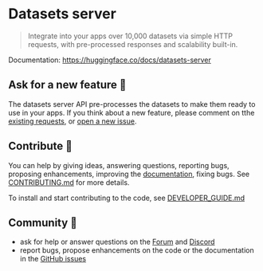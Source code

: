 # Datasets server

> Integrate into your apps over 10,000 datasets via simple HTTP requests, with pre-processed responses and scalability built-in.

Documentation: https://huggingface.co/docs/datasets-server

## Ask for a new feature 🎁

The datasets server API pre-processes the datasets to make them ready to use in your apps. If you think about a new feature, please comment on tthe [existing requests](https://github.com/huggingface/datasets-server/issues?q=is%3Aissue+is%3Aopen+label%3A%22feature+request%22), or [open a new issue](https://github.com/huggingface/datasets-server/issues/new).

## Contribute 🤝

You can help by giving ideas, answering questions, reporting bugs, proposing enhancements, improving the [documentation](https://huggingface.co/docs/datasets-server), fixing bugs. See [CONTRIBUTING.md](./CONTRIBUTING.md) for more details.

To install and start contributing to the code, see [DEVELOPER_GUIDE.md](./DEVELOPER_GUIDE.md)

## Community 🤗

- ask for help or answer questions on the [Forum](https://discuss.huggingface.co/c/datasets/10) and [Discord](https://discord.com/channels/879548962464493619/1019883044724822016)
- report bugs, propose enhancements on the code or the documentation in the [GitHub issues](https://github.com/huggingface/datasets-server/issues)

